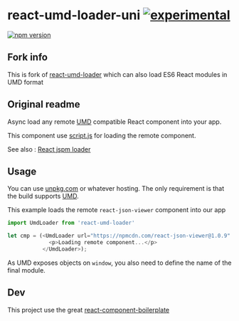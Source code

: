 # react-umd-loader-uni [![experimental](http://badges.github.io/stability-badges/dist/experimental.svg)](http://github.com/badges/stability-badges)

[![npm version](https://img.shields.io/npm/v/react-umd-loader-uni.svg)](http://npmjs.org/react-umd-loader-uni)

## Fork info

This is fork of [react-umd-loader](https://github.com/revolunet/react-umd-loader) which can also load ES6 React modules in UMD format

## Original readme

Async load any remote [UMD](https://github.com/umdjs/umd) compatible React component into your app.

This component use [script.js](https://github.com/ded/script.js/) for loading the remote component.

See also : [React jspm loader](https://github.com/revolunet/react-jspm-loader)

## Usage

You can use [unpkg.com](unpkg.com) or whatever hosting. The only requirement is that the build supports [UMD](https://github.com/umdjs/umd).

This example loads the remote `react-json-viewer` component into our app

```js
import UmdLoader from 'react-umd-loader'

let cmp = (<UmdLoader url="https://npmcdn.com/react-json-viewer@1.0.9" name="ReactJSONViewer" props={ props }>
             <p>Loading remote component...</p>
           </UmdLoader>);

```

As UMD exposes objects on `window`, you also need to define the name of the final module.


## Dev

This project use the great [react-component-boilerplate](https://github.com/survivejs/react-component-boilerplate)

